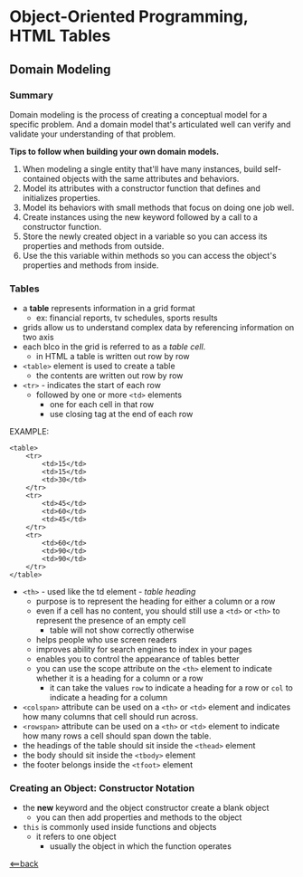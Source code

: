 # Object-Oriented Programming, HTML Tables

## Domain Modeling
### Summary
Domain modeling is the process of creating a conceptual model for a specific problem. And a domain model that's articulated well can verify and validate your understanding of that problem.

**Tips to follow when building your own domain models.**

1. When modeling a single entity that'll have many instances, build self-contained objects with the same attributes and behaviors.
2. Model its attributes with a constructor function that defines and initializes properties.
3. Model its behaviors with small methods that focus on doing one job well.
4. Create instances using the new keyword followed by a call to a constructor function.
5. Store the newly created object in a variable so you can access its properties and methods from outside.
6. Use the this variable within methods so you can access the object's properties and methods from inside.

### Tables
- a **table** represents information in a grid format
    - ex: financial reports, tv schedules, sports results
- grids allow us to understand complex data by referencing information on two axis
- each blco in the grid is referred to as a *table cell*.
    - in HTML a table is written out row by row
- ```<table>``` element is used to create a table
    - the contents are written out row by row
- ```<tr>``` - indicates the start of each row
    - followed by one or more ```<td>``` elements 
        - one for each cell in that row
        - use closing tag at the end of each row

EXAMPLE:
```
<table>
    <tr>
        <td>15</td>
        <td>15</td>
        <td>30</td>
    </tr>
    <tr>
        <td>45</td>
        <td>60</td>
        <td>45</td>
    </tr>
    <tr>
        <td>60</td>
        <td>90</td>
        <td>90</td>
    </tr>
</table>
```

- ```<th>``` - used like the td element - *table heading*
    - purpose is to represent the heading for either a column or a row
    - even if a cell has no content, you should still use a ```<td>``` or ```<th>``` to represent the presence of an empty cell
        - table will not show correctly otherwise
    - helps people who use screen readers
    - improves ability for search engines to index in your pages
    - enables you to control the appearance of tables better 
    - you can use the scope attribute on the ```<th>``` element to indicate whether it is a heading for a column or a row
        - it can take the values ```row``` to indicate a heading for a row or ```col``` to indicate a heading for a column 
- ```<colspan>``` attribute can be used on a ```<th>``` or ```<td>``` element and indicates how many columns that cell should run across.
- ```<rowspan>``` attribute can be used on a ```<th>``` or ```<td>``` element to indicate how many rows a cell should span down the table.
- the headings of the table should sit inside the ```<thead>``` element
- the body should sit inside the ```<tbody>``` element
- the footer belongs inside the ```<tfoot>``` element

### Creating an Object: Constructor Notation
- the **new** keyword and the object constructor create a blank object
    - you can then add properties and methods to the object
- ```this``` is commonly used inside functions and objects
    - it refers to one object
        - usually the object in which the function operates

[<==back](README.md)